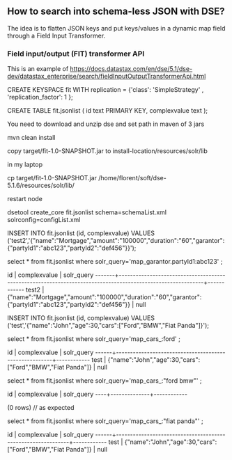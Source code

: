 ## How to search into schema-less JSON with DSE?

The idea is to flatten JSON keys and put keys/values in a dynamic map field through a Field Input Transformer.


### Field input/output (FIT) transformer API

This is an example of https://docs.datastax.com/en/dse/5.1/dse-dev/datastax_enterprise/search/fieldInputOutputTransformerApi.html


CREATE KEYSPACE fit WITH replication = {'class': 'SimpleStrategy' , 'replication_factor': 1 };
 

CREATE TABLE fit.jsonlist (
    id text PRIMARY KEY,
    complexvalue text
);

You need to download and unzip dse and set path in maven of 3 jars

mvn clean install

copy target/fit-1.0-SNAPSHOT.jar to install-location/resources/solr/lib 

in my laptop

cp target/fit-1.0-SNAPSHOT.jar /home/florent/soft/dse-5.1.6/resources/solr/lib/

restart node

dsetool create_core fit.jsonlist schema=schemaList.xml solrconfig=configList.xml

INSERT INTO fit.jsonlist (id, complexvalue) VALUES ('test2','{"name":"Mortgage","amount":"100000","duration":"60","garantor":{"partyId1":"abc123","partyId2":"def456"}}');

select * from fit.jsonlist where solr_query='map_garantor.partyId1:abc123' ;

 id    | complexvalue                                                                                               | solr_query
-------+------------------------------------------------------------------------------------------------------------+------------
 test2 | {"name":"Mortgage","amount":"100000","duration":"60","garantor":{"partyId1":"abc123","partyId2":"def456"}} |       null


INSERT INTO fit.jsonlist (id, complexvalue) VALUES ('test','{"name":"John","age":30,"cars":["Ford","BMW","Fiat Panda"]}');

select * from fit.jsonlist where solr_query='map_cars_:ford' ;

 id   | complexvalue                                          | solr_query
------+-------------------------------------------------------+------------
 test | {"name":"John","age":30,"cars":["Ford","BMW","Fiat Panda"]} |       null



select * from fit.jsonlist where solr_query='map_cars_:"ford bmw"' ;

 id | complexvalue | solr_query
----+--------------+------------

(0 rows)    // as expected


select * from fit.jsonlist where solr_query='map_cars_:"fiat panda"' ; 

 id   | complexvalue                                                | solr_query
------+-------------------------------------------------------------+------------
 test | {"name":"John","age":30,"cars":["Ford","BMW","Fiat Panda"]} |       null

